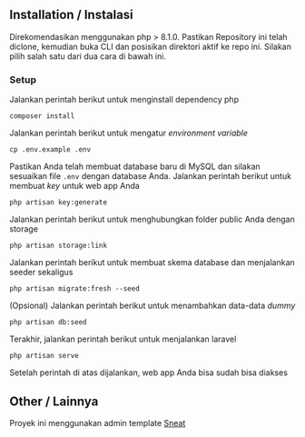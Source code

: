## Installation / Instalasi
Direkomendasikan menggunakan php > 8.1.0. Pastikan Repository ini telah diclone, kemudian buka CLI dan posisikan direktori aktif ke repo ini.
Silakan pilih salah satu dari dua cara di bawah ini.


### Setup
Jalankan perintah berikut untuk menginstall dependency php
```
composer install
```
Jalankan perintah berikut untuk mengatur _environment variable_
```
cp .env.example .env
```
Pastikan Anda telah membuat database baru di MySQL dan silakan sesuaikan file `.env` dengan database Anda.
Jalankan perintah berikut untuk membuat _key_ untuk web app Anda
```
php artisan key:generate
```
Jalankan perintah berikut untuk menghubungkan folder public Anda dengan storage
```
php artisan storage:link
```
Jalankan perintah berikut untuk membuat skema database dan menjalankan seeder sekaligus
```
php artisan migrate:fresh --seed
```

(Opsional) Jalankan perintah berikut untuk menambahkan data-data _dummy_
```
php artisan db:seed
```
Terakhir, jalankan perintah berikut untuk menjalankan laravel 
```
php artisan serve
```
Setelah perintah di atas dijalankan, web app Anda bisa sudah bisa diakses


## Other / Lainnya
Proyek ini menggunakan admin template [Sneat](https://github.com/themeselection/sneat-html-admin-template-free)

